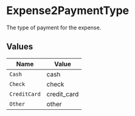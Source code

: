 # Expense2PaymentType

The type of payment for the expense.


## Values

| Name         | Value        |
| ------------ | ------------ |
| `Cash`       | cash         |
| `Check`      | check        |
| `CreditCard` | credit_card  |
| `Other`      | other        |